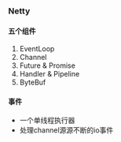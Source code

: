 ### Netty

#### 五个组件
1. EventLoop
2. Channel
3. Future & Promise
4. Handler & Pipeline
5. ByteBuf

#### 事件
- 一个单线程执行器
- 处理channel源源不断的io事件